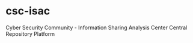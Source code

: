 # csc-isac
Cyber Security Community - Information Sharing Analysis Center Central Repository Platform 
